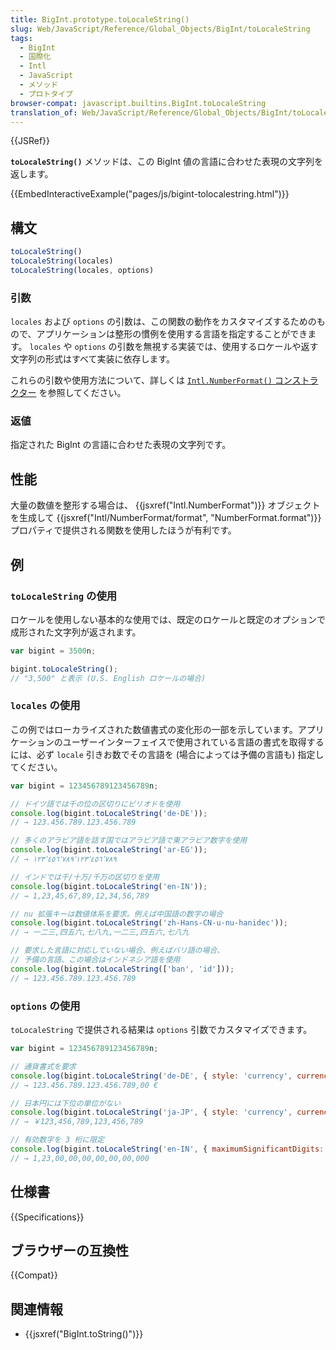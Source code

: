 ```yaml
---
title: BigInt.prototype.toLocaleString()
slug: Web/JavaScript/Reference/Global_Objects/BigInt/toLocaleString
tags:
  - BigInt
  - 国際化
  - Intl
  - JavaScript
  - メソッド
  - プロトタイプ
browser-compat: javascript.builtins.BigInt.toLocaleString
translation_of: Web/JavaScript/Reference/Global_Objects/BigInt/toLocaleString
---
```

{{JSRef}}

**`toLocaleString()`** メソッドは、この BigInt 値の言語に合わせた表現の文字列を返します。

{{EmbedInteractiveExample("pages/js/bigint-tolocalestring.html")}}

## 構文

```js
toLocaleString()
toLocaleString(locales)
toLocaleString(locales, options)
```

### 引数

`locales` および `options` の引数は、この関数の動作をカスタマイズするためのもので、アプリケーションは整形の慣例を使用する言語を指定することができます。 `locales` や `options` の引数を無視する実装では、使用するロケールや返す文字列の形式はすべて実装に依存します。

これらの引数や使用方法について、詳しくは [`Intl.NumberFormat()`
コンストラクター](/ja/docs/Web/JavaScript/Reference/Global_Objects/Intl/NumberFormat/NumberFormat) を参照してください。

### 返値

指定された BigInt の言語に合わせた表現の文字列です。

## 性能

大量の数値を整形する場合は、 {{jsxref("Intl.NumberFormat")}} オブジェクトを生成して {{jsxref("Intl/NumberFormat/format", "NumberFormat.format")}} プロパティで提供される関数を使用したほうが有利です。

## 例

### `toLocaleString` の使用

ロケールを使用しない基本的な使用では、既定のロケールと既定のオプションで成形された文字列が返されます。

```js
var bigint = 3500n;

bigint.toLocaleString();
// "3,500" と表示 (U.S. English ロケールの場合)
```

### `locales` の使用

この例ではローカライズされた数値書式の変化形の一部を示しています。アプリケーションのユーザーインターフェイスで使用されている言語の書式を取得するには、必ず `locale` 引きお数でその言語を (場合によっては予備の言語も) 指定してください。

```js
var bigint = 123456789123456789n;

// ドイツ語では千の位の区切りにピリオドを使用
console.log(bigint.toLocaleString('de-DE'));
// → 123.456.789.123.456.789

// 多くのアラビア語を話す国ではアラビア語で東アラビア数字を使用
console.log(bigint.toLocaleString('ar-EG'));
// → ١٢٣٬٤٥٦٬٧٨٩٬١٢٣٬٤٥٦٬٧٨٩

// インドでは千/十万/千万の区切りを使用
console.log(bigint.toLocaleString('en-IN'));
// → 1,23,45,67,89,12,34,56,789

// nu 拡張キーは数値体系を要求。例えば中国語の数字の場合
console.log(bigint.toLocaleString('zh-Hans-CN-u-nu-hanidec'));
// → 一二三,四五六,七八九,一二三,四五六,七八九

// 要求した言語に対応していない場合、例えばバリ語の場合、
// 予備の言語、この場合はインドネシア語を使用
console.log(bigint.toLocaleString(['ban', 'id']));
// → 123.456.789.123.456.789
```

### `options` の使用

`toLocaleString` で提供される結果は `options` 引数でカスタマイズできます。

```js
var bigint = 123456789123456789n;

// 通貨書式を要求
console.log(bigint.toLocaleString('de-DE', { style: 'currency', currency: 'EUR' }));
// → 123.456.789.123.456.789,00 €

// 日本円には下位の単位がない
console.log(bigint.toLocaleString('ja-JP', { style: 'currency', currency: 'JPY' }))
// → ￥123,456,789,123,456,789

// 有効数字を 3 桁に限定
console.log(bigint.toLocaleString('en-IN', { maximumSignificantDigits: 3 }));
// → 1,23,00,00,00,00,00,00,000
```

## 仕様書

{{Specifications}}

## ブラウザーの互換性

{{Compat}}

## 関連情報

- {{jsxref("BigInt.toString()")}}
